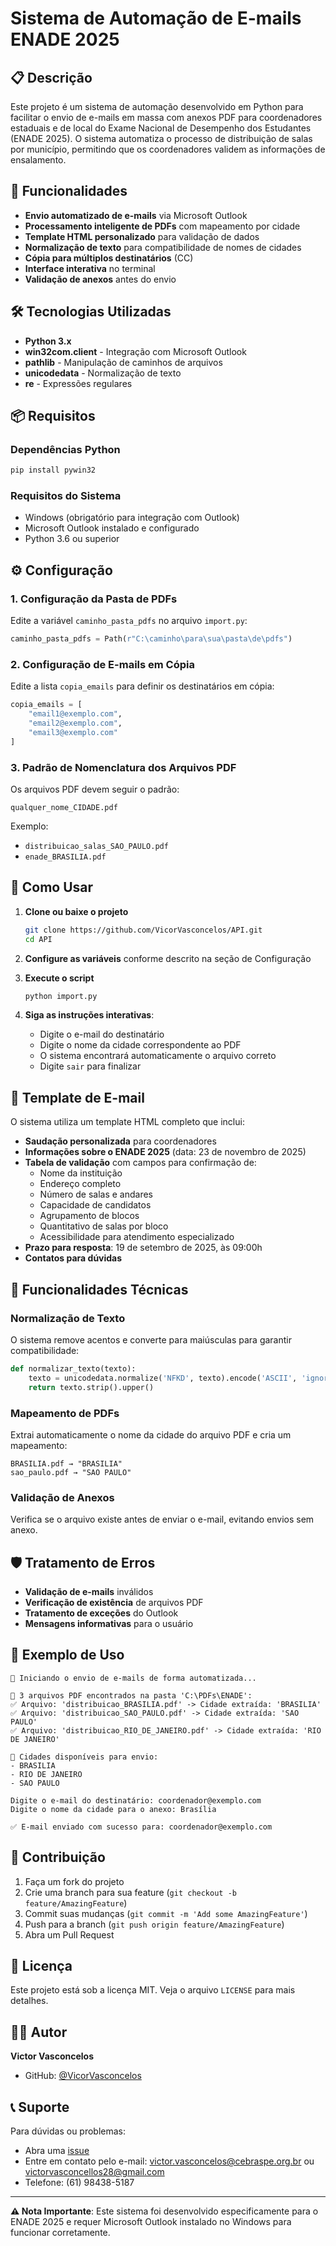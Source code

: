 # Sistema de Automação de E-mails ENADE 2025

## 📋 Descrição

Este projeto é um sistema de automação desenvolvido em Python para facilitar o envio de e-mails em massa com anexos PDF para coordenadores estaduais e de local do Exame Nacional de Desempenho dos Estudantes (ENADE 2025). O sistema automatiza o processo de distribuição de salas por município, permitindo que os coordenadores validem as informações de ensalamento.

## 🚀 Funcionalidades

- **Envio automatizado de e-mails** via Microsoft Outlook
- **Processamento inteligente de PDFs** com mapeamento por cidade
- **Template HTML personalizado** para validação de dados
- **Normalização de texto** para compatibilidade de nomes de cidades
- **Cópia para múltiplos destinatários** (CC)
- **Interface interativa** no terminal
- **Validação de anexos** antes do envio

## 🛠️ Tecnologias Utilizadas

- **Python 3.x**
- **win32com.client** - Integração com Microsoft Outlook
- **pathlib** - Manipulação de caminhos de arquivos
- **unicodedata** - Normalização de texto
- **re** - Expressões regulares

## 📦 Requisitos

### Dependências Python
```bash
pip install pywin32
```

### Requisitos do Sistema
- Windows (obrigatório para integração com Outlook)
- Microsoft Outlook instalado e configurado
- Python 3.6 ou superior

## ⚙️ Configuração

### 1. Configuração da Pasta de PDFs
Edite a variável `caminho_pasta_pdfs` no arquivo `import.py`:

```python
caminho_pasta_pdfs = Path(r"C:\caminho\para\sua\pasta\de\pdfs")
```

### 2. Configuração de E-mails em Cópia
Edite a lista `copia_emails` para definir os destinatários em cópia:

```python
copia_emails = [
    "email1@exemplo.com",
    "email2@exemplo.com",
    "email3@exemplo.com"
]
```

### 3. Padrão de Nomenclatura dos Arquivos PDF
Os arquivos PDF devem seguir o padrão:
```
qualquer_nome_CIDADE.pdf
```

Exemplo:
- `distribuicao_salas_SAO_PAULO.pdf`
- `enade_BRASILIA.pdf`

## 🎯 Como Usar

1. **Clone ou baixe o projeto**
   ```bash
   git clone https://github.com/VicorVasconcelos/API.git
   cd API
   ```

2. **Configure as variáveis** conforme descrito na seção de Configuração

3. **Execute o script**
   ```bash
   python import.py
   ```

4. **Siga as instruções interativas**:
   - Digite o e-mail do destinatário
   - Digite o nome da cidade correspondente ao PDF
   - O sistema encontrará automaticamente o arquivo correto
   - Digite `sair` para finalizar

## 📧 Template de E-mail

O sistema utiliza um template HTML completo que inclui:

- **Saudação personalizada** para coordenadores
- **Informações sobre o ENADE 2025** (data: 23 de novembro de 2025)
- **Tabela de validação** com campos para confirmação de:
  - Nome da instituição
  - Endereço completo
  - Número de salas e andares
  - Capacidade de candidatos
  - Agrupamento de blocos
  - Quantitativo de salas por bloco
  - Acessibilidade para atendimento especializado
- **Prazo para resposta**: 19 de setembro de 2025, às 09:00h
- **Contatos para dúvidas**

## 🔧 Funcionalidades Técnicas

### Normalização de Texto
O sistema remove acentos e converte para maiúsculas para garantir compatibilidade:
```python
def normalizar_texto(texto):
    texto = unicodedata.normalize('NFKD', texto).encode('ASCII', 'ignore').decode('ASCII')
    return texto.strip().upper()
```

### Mapeamento de PDFs
Extrai automaticamente o nome da cidade do arquivo PDF e cria um mapeamento:
```
BRASILIA.pdf → "BRASILIA"
sao_paulo.pdf → "SAO PAULO"
```

### Validação de Anexos
Verifica se o arquivo existe antes de enviar o e-mail, evitando envios sem anexo.

## 🛡️ Tratamento de Erros

- **Validação de e-mails** inválidos
- **Verificação de existência** de arquivos PDF
- **Tratamento de exceções** do Outlook
- **Mensagens informativas** para o usuário

## 📝 Exemplo de Uso

```
🚀 Iniciando o envio de e-mails de forma automatizada...

📂 3 arquivos PDF encontrados na pasta 'C:\PDFs\ENADE':
✅ Arquivo: 'distribuicao_BRASILIA.pdf' -> Cidade extraída: 'BRASILIA'
✅ Arquivo: 'distribuicao_SAO_PAULO.pdf' -> Cidade extraída: 'SAO PAULO'
✅ Arquivo: 'distribuicao_RIO_DE_JANEIRO.pdf' -> Cidade extraída: 'RIO DE JANEIRO'

🧭 Cidades disponíveis para envio:
- BRASILIA
- RIO DE JANEIRO
- SAO PAULO

Digite o e-mail do destinatário: coordenador@exemplo.com
Digite o nome da cidade para o anexo: Brasília

✅ E-mail enviado com sucesso para: coordenador@exemplo.com
```

## 🤝 Contribuição

1. Faça um fork do projeto
2. Crie uma branch para sua feature (`git checkout -b feature/AmazingFeature`)
3. Commit suas mudanças (`git commit -m 'Add some AmazingFeature'`)
4. Push para a branch (`git push origin feature/AmazingFeature`)
5. Abra um Pull Request

## 📄 Licença

Este projeto está sob a licença MIT. Veja o arquivo `LICENSE` para mais detalhes.

## 👨‍💻 Autor

**Victor Vasconcelos**
- GitHub: [@VicorVasconcelos](https://github.com/VicorVasconcelos)

## 📞 Suporte

Para dúvidas ou problemas:
- Abra uma [issue](https://github.com/VicorVasconcelos/API)
- Entre em contato pelo e-mail: victor.vasconcelos@cebraspe.org.br ou victorvasconcellos28@gmail.com
- Telefone: (61) 98438-5187

---

**⚠️ Nota Importante**: Este sistema foi desenvolvido especificamente para o ENADE 2025 e requer Microsoft Outlook instalado no Windows para funcionar corretamente.